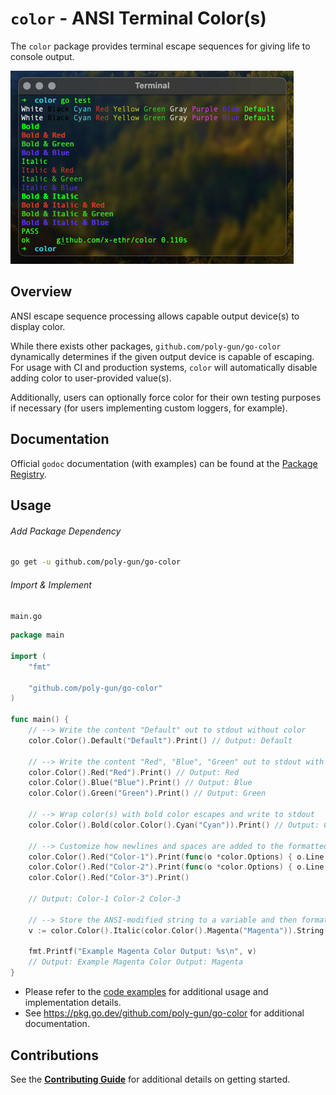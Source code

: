 # `color` - ANSI Terminal Color(s)

The `color` package provides terminal escape sequences for giving life to console output.

![terminal-output-example](./.documentation/terminal-output.png)

## Overview

ANSI escape sequence processing allows capable output device(s) to display color.

While there exists other packages, `github.com/poly-gun/go-color` dynamically determines if the given output
device is capable of escaping. For usage with CI and production systems, `color` will automatically disable
adding color to user-provided value(s).

Additionally, users can optionally force color for their own testing purposes if necessary (for users implementing custom
loggers, for example).

## Documentation

Official `godoc` documentation (with examples) can be found at the [Package Registry](https://pkg.go.dev/github.com/poly-gun/go-color).

## Usage

###### Add Package Dependency

```bash
go get -u github.com/poly-gun/go-color
```

###### Import & Implement

`main.go`

```go
package main

import (
    "fmt"

    "github.com/poly-gun/go-color"
)

func main() {
    // --> Write the content "Default" out to stdout without color
    color.Color().Default("Default").Print() // Output: Default

    // --> Write the content "Red", "Blue", "Green" out to stdout with color escapes
    color.Color().Red("Red").Print() // Output: Red
    color.Color().Blue("Blue").Print() // Output: Blue
    color.Color().Green("Green").Print() // Output: Green

    // --> Wrap color(s) with bold color escapes and write to stdout
    color.Color().Bold(color.Color().Cyan("Cyan")).Print() // Output: Cyan

    // --> Customize how newlines and spaces are added to the formatted output
    color.Color().Red("Color-1").Print(func(o *color.Options) { o.Line = false; o.Space = true })
    color.Color().Red("Color-2").Print(func(o *color.Options) { o.Line = false; o.Space = true })
    color.Color().Red("Color-3").Print()

    // Output: Color-1 Color-2 Color-3

    // --> Store the ANSI-modified string to a variable and then format, write the value to stdout
    v := color.Color().Italic(color.Color().Magenta("Magenta")).String()

    fmt.Printf("Example Magenta Color Output: %s\n", v)
    // Output: Example Magenta Color Output: Magenta
}
```

- Please refer to the [code examples](./example_test.go) for additional usage and implementation details.
- See https://pkg.go.dev/github.com/poly-gun/go-color for additional documentation.

## Contributions

See the [**Contributing Guide**](./CONTRIBUTING.md) for additional details on getting started.
